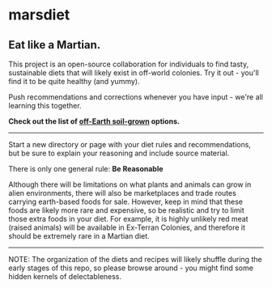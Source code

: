 # marsdiet
## Eat like a Martian.

This project is an open-source collaboration for individuals to find tasty, sustainable diets that will likely exist in off-world colonies.  Try it out - you'll find it to be quite healthy (and yummy).

Push recommendations and corrections whenever you have input - we're all learning this together.

**Check out the list of [off-Earth soil-grown](marsdiet/soil-alien/list.md) options.**

----------
Start a new directory or page with your diet rules and recommendations, but be sure to explain your reasoning and include source material.

There is only one general rule: **Be Reasonable**

Although there will be limitations on what plants and animals can grow in alien environments, there will also be marketplaces and trade routes carrying earth-based foods for sale.  However, keep in mind that these foods are likely more rare and expensive, so be realistic and try to limit those extra foods in your diet.  For example, it is highly unlikely red meat (raised animals) will be available in Ex-Terran Colonies, and therefore it should be extremely rare in a Martian diet.

----------

NOTE: The organization of the diets and recipes will likely shuffle during the early stages of this repo, so please browse around - you might find some hidden kernels of delectableness.
